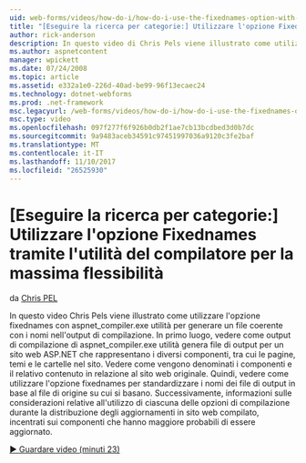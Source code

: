 ```yaml
---
uid: web-forms/videos/how-do-i/how-do-i-use-the-fixednames-option-with-the-compiler-utility-for-maximum-flexibility
title: "[Eseguire la ricerca per categorie:] Utilizzare l'opzione Fixednames tramite l'utilità del compilatore per la massima flessibilità | Documenti Microsoft"
author: rick-anderson
description: In questo video di Chris Pels viene illustrato come utilizzare l'opzione fixednames con l'utilità aspnet_compiler.exe per produrre un nomi di file coerente nell'unità organizzativa di compilazione...
ms.author: aspnetcontent
manager: wpickett
ms.date: 07/24/2008
ms.topic: article
ms.assetid: e332a1e0-226d-40ad-be99-96f13ecaec24
ms.technology: dotnet-webforms
ms.prod: .net-framework
msc.legacyurl: /web-forms/videos/how-do-i/how-do-i-use-the-fixednames-option-with-the-compiler-utility-for-maximum-flexibility
msc.type: video
ms.openlocfilehash: 097f277f6f926b0db2f1ae7cb13bcdbed3d0b7dc
ms.sourcegitcommit: 9a9483aceb34591c97451997036a9120c3fe2baf
ms.translationtype: MT
ms.contentlocale: it-IT
ms.lasthandoff: 11/10/2017
ms.locfileid: "26525930"
---
```

<a name="how-do-i-use-the-fixednames-option-with-the-compiler-utility-for-maximum-flexibility"></a>[Eseguire la ricerca per categorie:] Utilizzare l'opzione Fixednames tramite l'utilità del compilatore per la massima flessibilità
====================
da [Chris PEL](https://twitter.com/chrispels)

In questo video Chris Pels viene illustrato come utilizzare l'opzione fixednames con aspnet\_compiler.exe utilità per generare un file coerente con i nomi nell'output di compilazione. In primo luogo, vedere come output di compilazione di aspnet\_compiler.exe utilità genera file di output per un sito web ASP.NET che rappresentano i diversi componenti, tra cui le pagine, temi e le cartelle nel sito. Vedere come vengono denominati i componenti e il relativo contenuto in relazione al sito web originale. Quindi, vedere come utilizzare l'opzione fixednames per standardizzare i nomi dei file di output in base al file di origine su cui si basano. Successivamente, informazioni sulle considerazioni relative all'utilizzo di ciascuna delle opzioni di compilazione durante la distribuzione degli aggiornamenti in sito web compilato, incentrati sui componenti che hanno maggiore probabili di essere aggiornato.

[&#9654; Guardare video (minuti 23)](https://channel9.msdn.com/Blogs/ASP-NET-Site-Videos/how-do-i-use-the-fixednames-option-with-the-compiler-utility-for-maximum-flexibility)

